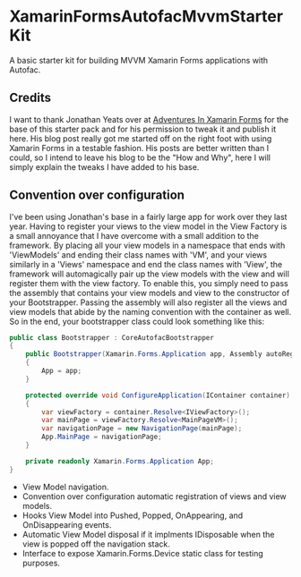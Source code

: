 # XamarinFormsAutofacMvvmStarterKitA basic starter kit for building MVVM Xamarin Forms applications with Autofac.## CreditsI want to thank Jonathan Yeats over at [Adventures In Xamarin Forms](http://adventuresinxamarinforms.com/2014/11/) for the base of this starter pack and for his permission to tweak it and publish it here.  His blog post really got me started off on the right foot with using Xamarin Forms in a testable fashion.  His posts are better written than I could, so I intend to leave his blog to be the "How and Why", here I will simply explain the tweaks I have added to his base.## Convention over configurationI've been using Jonathan's base in a fairly large app for work over they last year.  Having to register your views to the view model in the View Factory is a small annoyance that I have overcome with a small addition to the framework.  By placing all your view models in a namespace that ends with 'ViewModels' and ending their class names with 'VM', and your views similarly in a 'Views' namespace and end the class names with 'View', the framework will automagically pair up the view models with the view and will register them with the view factory.  To enable this, you simply need to pass the assembly that contains your view models and view to the constructor of your Bootstrapper.  Passing the assembly will also register all the views and view models that abide by the naming convention with the container as well.  So in the end, your bootstrapper class could look something like this:```csharppublic class Bootstrapper : CoreAutofacBootstrapper{	public Bootstrapper(Xamarin.Forms.Application app, Assembly autoRegisterAssembly) : base(autoRegisterAssembly)	{		App = app;	}	protected override void ConfigureApplication(IContainer container)	{		var viewFactory = container.Resolve<IViewFactory>();		var mainPage = viewFactory.Resolve<MainPageVM>();		var navigationPage = new NavigationPage(mainPage);		App.MainPage = navigationPage;	}	private readonly Xamarin.Forms.Application App;}``` - View Model navigation.- Convention over configuration automatic registration of views and view models.- Hooks View Model into Pushed, Popped, OnAppearing, and OnDisappearing events.- Automatic View Model disposal if it implments IDisposable when the view is popped off the navigation stack.- Interface to expose Xamarin.Forms.Device static class for testing purposes.